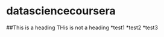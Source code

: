 datasciencecoursera
===================
##This is a heading
THis is not a heading
*test1
*test2
*test3
